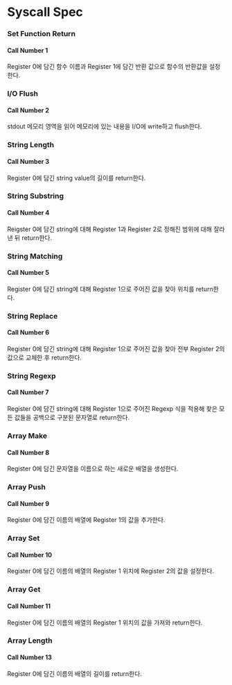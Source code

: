 # Syscall Spec

### Set Function Return
#### Call Number 1
Register 0에 담긴 함수 이름과 Register 1에 담긴 반환 값으로 함수의 반환값을 설정한다.

### I/O Flush
#### Call Number 2
stdout 메모리 영역을 읽어 메모리에 있는 내용을 I/O에 write하고 flush한다.

### String Length
#### Call Number 3
Register 0에 담긴 string value의 길이를 return한다.

### String Substring
#### Call Number 4
Reigster 0에 담긴 string에 대해 Register 1과 Register 2로 정해진 범위에 대해 잘라낸 뒤 return한다.

### String Matching
#### Call Number 5
Register 0에 담긴 string에 대해 Register 1으로 주어진 값을 찾아 위치를 return한다.

### String Replace
#### Call Number 6
Register 0에 담긴 string에 대해 Register 1으로 주어진 값을 찾아 전부 Register 2의 값으로 교체한 후 return한다.

### String Regexp
#### Call Number 7
Register 0에 담긴 string에 대해 Register 1으로 주어진 Regexp 식을 적용해 찾은 모든 값들을 공백으로 구분된 문자열로 return한다.

### Array Make
#### Call Number 8
Register 0에 담긴 문자열을 이름으로 하는 새로운 배열을 생성한다.

### Array Push
#### Call Number 9
Register 0에 담긴 이름의 배열에 Register 1의 값을 추가한다.

### Array Set
#### Call Number 10
Register 0에 담긴 이름의 배열의 Register 1 위치에 Register 2의 값을 설정한다.

### Array Get
#### Call Number 11
Register 0에 담긴 이름의 배열의 Register 1 위치의 값을 가져와 return한다.

### Array Length
#### Call Number 13
Register 0에 담긴 이름의 배열의 길이를 return한다.

